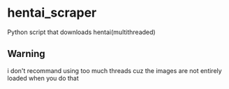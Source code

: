 # hentai_scraper
Python script that downloads hentai(multithreaded)

## Warning
i don't recommand using too much threads cuz the images are not entirely loaded when you do that

